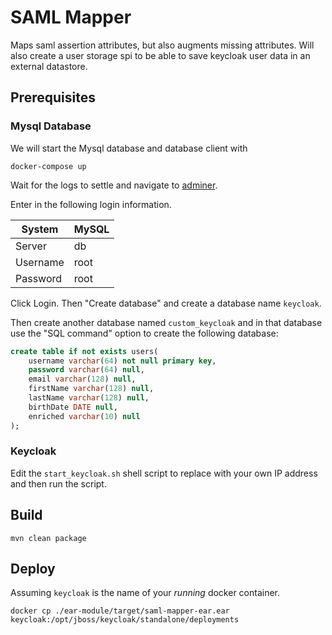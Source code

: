 # SAML Mapper

Maps saml assertion attributes, but also augments missing attributes.  Will also create a user storage spi to be able to save keycloak user data in an external datastore.

## Prerequisites

### Mysql Database
We will start the Mysql database and database client with

```shell
docker-compose up
```

Wait for the logs to settle and navigate to [adminer](http://localhost:8280/?server=db).

Enter in the following login information.

| System   | MySQL   |
-----------|----------
| Server   | db      |
| Username | root    |
| Password | root    |

Click Login.  Then "Create database" and create a database name `keycloak`.

Then create another database named `custom_keycloak` and in that database use the "SQL command" option to create the following database:

```sql
create table if not exists users(
    username varchar(64) not null primary key,
    password varchar(64) null,
    email varchar(128) null,
    firstName varchar(128) null,
    lastName varchar(128) null,
    birthDate DATE null,
    enriched varchar(10) null
);
```

### Keycloak
Edit the `start_keycloak.sh` shell script to replace with your own IP address and then run the script.

## Build

```shell
mvn clean package
```

## Deploy

Assuming `keycloak` is the name of your _running_ docker container.

```shell
docker cp ./ear-module/target/saml-mapper-ear.ear keycloak:/opt/jboss/keycloak/standalone/deployments
```
